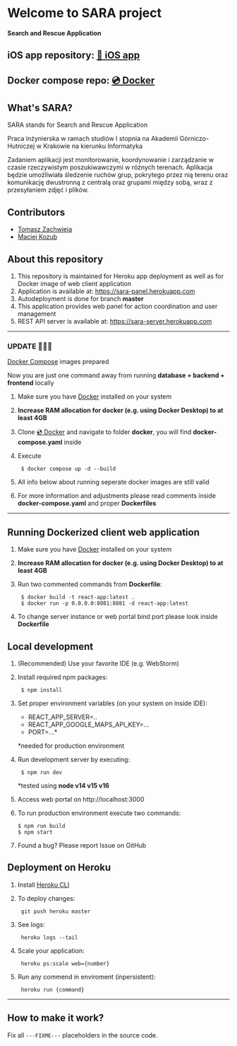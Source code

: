 # Welcome to SARA project
#### Search and Rescue Application

## iOS app repository: [🍎 iOS app](https://github.com/macko99/sara-ios-public)

## Docker compose repo: [💿 Docker](https://github.com/macko99/sara-docker-public)


## What's SARA?

SARA stands for Search and Rescue Application

Praca inżynierska w ramach studiów I stopnia na Akademii Górniczo-Hutniczej w Krakowie na kierunku Informatyka 

Zadaniem aplikacji jest monitorowanie, koordynowanie i zarządzanie w czasie rzeczywistym poszukiwawczymi w różnych terenach. Aplikacja będzie umożliwiała śledzenie ruchów grup, pokrytego przez nią terenu oraz komunikację dwustronną z centralą oraz grupami między sobą, wraz z przesyłaniem zdjęć i plików.

## Contributors

- <a href="https://github.com/tombush0">Tomasz Zachwieja</a>
- <a href="https://github.com/macko99">Maciej Kozub</a>

## About this repository

1. This repository is maintained for Heroku app deployment as well as for Docker image of web client application
2. Application is available at: https://sara-panel.herokuapp.com
3. Autodeployment is done for branch **master**
4. This application provides web panel for action coordination and user management
5. REST API server is available at: https://sara-server.herokuapp.com

---
### UPDATE 🧑🏻‍💻
[Docker Compose](https://docs.docker.com/compose/) images prepared 

Now you are just one command away from running **database + backend + frontend** locally

1. Make sure you have [Docker](https://www.docker.com/get-started) installed on your system

2. **Increase RAM allocation for docker (e.g. using Docker Desktop) to at least 4GB**

3. Clone [💿 Docker](https://github.com/macko99/sara-docker) and navigate to folder **docker**, you will find **docker-compose.yaml** inside

4. Execute 

        $ docker compose up -d --build

5. All info below about running seperate docker images are still valid

6. For more information and adjustments please read comments inside **docker-compose.yaml** and proper **Dockerfiles**

---

## Running Dockerized client web application

1. Make sure you have [Docker](https://www.docker.com/get-started) installed on your system

2. **Increase RAM allocation for docker (e.g. using Docker Desktop) to at least 4GB**

3. Run two commented commands from **Dockerfile**:

        $ docker build -t react-app:latest .
        $ docker run -p 0.0.0.0:8081:8081 -d react-app:latest

4. To change server instance or web portal bind port  please look inside **Dockerfile**

## Local development

1. (Recommended) Use your favorite IDE (e.g. WebStorm)

2. Install required npm packages:

        $ npm install

3. Set proper environment variables (on your system on inside IDE):

   - REACT_APP_SERVER=..
   - REACT_APP_GOOGLE_MAPS_API_KEY=...
   - PORT=...*

   *needed for production environment

4. Run development server by executing:

        $ npm run dev

    *tested using **node v14 v15 v16**

5. Access web portal on http://localhost:3000

6. To run production environment execute two commands:

       $ npm run build
       $ npm start

7. Found a bug? Please report Issue on GitHub

## Deployment on Heroku

1. Install [Heroku CLI](https://devcenter.heroku.com/articles/getting-started-with-python#set-up)

2. To deploy changes:

        git push heroku master

3. See logs:

        heroku logs --tail

4. Scale your application:

        heroku ps:scale web={number}

5. Run any commend in enviroment (inpersistent):

        heroku run {command}

---

## How to make it work?

Fix all `---FIXME---` placeholders in the source code.